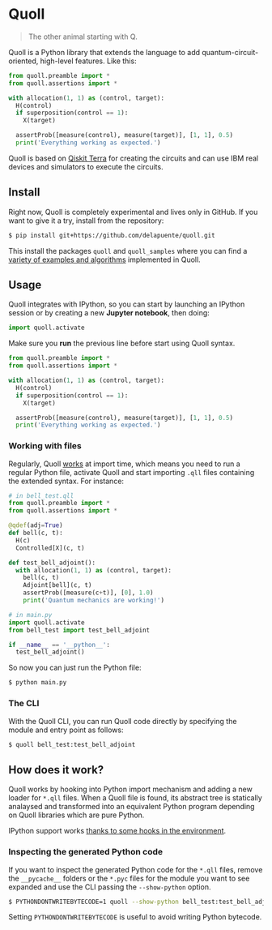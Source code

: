 # Quoll
> The other animal starting with Q.

Quoll is a Python library that extends the language to add quantum-circuit-oriented, high-level features. Like this:

```python
from quoll.preamble import *
from quoll.assertions import *

with allocation(1, 1) as (control, target):
  H(control)
  if superposition(control == 1):
    X(target)

  assertProb([measure(control), measure(target)], [1, 1], 0.5)
  print('Everything working as expected.')
```

Quoll is based on [Qiskit Terra](https://github.com/qiskit/qiskit-terra) for creating the circuits and can use IBM real devices and simulators to execute the circuits.

## Install
Right now,  Quoll is completely experimental and lives only in GitHub. If you want to give it a try, install from the repository:

```bash
$ pip install git+https://github.com/delapuente/quoll.git
```

This install the packages `quoll` and `quoll_samples` where you can find a [variety of examples and algorithms](https://github.com/delapuente/quoll/tree/master/samples) implemented in Quoll.

## Usage

Quoll integrates with IPython, so you can start by launching an IPython session or by creating a new **Jupyter notebook**, then doing:

```python
import quoll.activate
```

Make sure you **run** the previous line before start using Quoll syntax.

```python
from quoll.preamble import *
from quoll.assertions import *

with allocation(1, 1) as (control, target):
  H(control)
  if superposition(control == 1):
    X(target)

  assertProb([measure(control), measure(target)], [1, 1], 0.5)
  print('Everything working as expected.')
```

### Working with files
Regularly, Quoll [works](#how-does-it-work) at import time, which means you need to run a regular Python file, activate Quoll and start importing `.qll` files containing the extended syntax. For instance:

```python
# in bell_test.qll
from quoll.preamble import *
from quoll.assertions import *

@qdef(adj=True)
def bell(c, t):
  H(c)
  Controlled[X](c, t)

def test_bell_adjoint():
  with allocation(1, 1) as (control, target):
    bell(c, t)
    Adjoint[bell](c, t)
    assertProb([measure(c+t)], [0], 1.0)
    print('Quantum mechanics are working!')
```

```python
# in main.py
import quoll.activate
from bell_test import test_bell_adjoint

if __name__ == '__python__':
  test_bell_adjoint()
```

So now you can just run the Python file:

```bash
$ python main.py
```

### The CLI

With the Quoll CLI, you can run Quoll code directly by specifying the module and entry point as follows:

```bash
$ quoll bell_test:test_bell_adjoint
```

## How does it work?

Quoll works by hooking into Python import mechanism and adding a new loader for `*.qll` files. When a Quoll file is found, its abstract tree is statically analaysed and transformed into an equivalent Python program depending on Quoll libraries which are pure Python.

IPython support works [thanks to some hooks in the environment](https://ipython.readthedocs.io/en/stable/config/inputtransforms.html#ast-transformations).

### Inspecting the generated Python code

If you want to inspect the generated Python code for the `*.qll` files, remove the `__pycache__` folders or the `*.pyc` files for the module you want to see expanded and use the CLI passing the `--show-python` option.

```bash
$ PYTHONDONTWRITEBYTECODE=1 quoll --show-python bell_test:test_bell_adjoint
```

Setting `PYTHONDONTWRITEBYTECODE` is useful to avoid writing Python bytecode.


